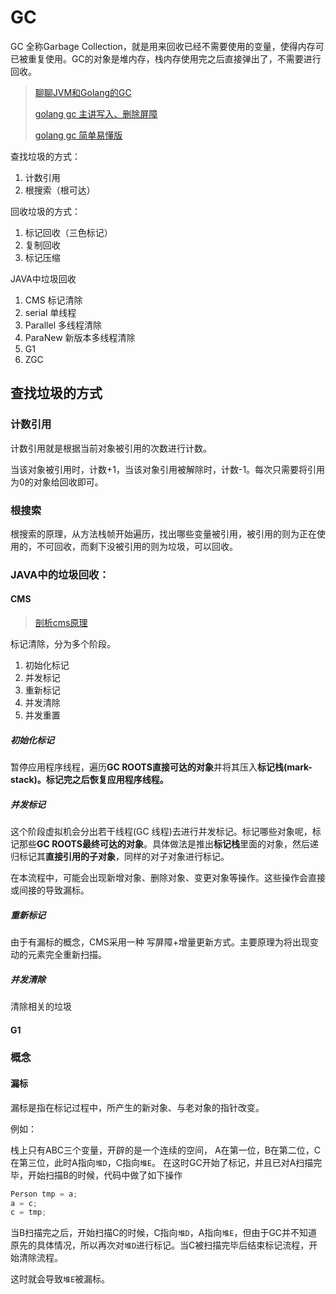 # GC

GC 全称Garbage Collection，就是用来回收已经不需要使用的变量，使得内存可已被重复使用。GC的对象是堆内存，栈内存使用完之后直接弹出了，不需要进行回收。

> [聊聊JVM和Golang的GC](https://zhuanlan.zhihu.com/p/357289119)
>
> [golang gc 主讲写入、删除屏障](https://golang.design/under-the-hood/zh-cn/part2runtime/ch08gc/barrier/)
>
> [golang gc 简单易懂版](https://zhuanlan.zhihu.com/p/334999060)

查找垃圾的方式：

1. 计数引用
2. 根搜索（根可达）

回收垃圾的方式：

1. 标记回收（三色标记）
2. 复制回收
3. 标记压缩

JAVA中垃圾回收

1. CMS 标记清除
2. serial 单线程
3. Parallel 多线程清除
4. ParaNew 新版本多线程清除
5. G1
6. ZGC



## 查找垃圾的方式

### 计数引用

计数引用就是根据当前对象被引用的次数进行计数。

当该对象被引用时，计数+1，当该对象引用被解除时，计数-1。每次只需要将引用为0的对象给回收即可。

### 根搜索

根搜索的原理，从方法栈帧开始遍历，找出哪些变量被引用，被引用的则为正在使用的，不可回收，而剩下没被引用的则为垃圾，可以回收。

### JAVA中的垃圾回收：

#### CMS

> [剖析cms原理](https://zhuanlan.zhihu.com/p/54286173)

标记清除，分为多个阶段。

1. 初始化标记
2. 并发标记
3. 重新标记
4. 并发清除
5. 并发重置

##### 初始化标记

暂停应用程序线程，遍历**GC ROOTS直接可达的对象**并将其压入**标记栈(mark-stack)。标记完之后恢复应用程序线程。**

##### 并发标记

这个阶段虚拟机会分出若干线程(GC 线程)去进行并发标记。标记哪些对象呢，标记那些**GC ROOTS最终可达的对象**。具体做法是推出**标记栈**里面的对象，然后递归标记其**直接引用的子对象**，同样的对子对象进行标记。

在本流程中，可能会出现新增对象、删除对象、变更对象等操作。这些操作会直接或间接的导致漏标。

##### 重新标记

由于有漏标的概念，CMS采用一种 写屏障+增量更新方式。主要原理为将出现变动的元素完全重新扫描。

##### 并发清除

清除相关的垃圾

#### G1



### 概念

#### 漏标

漏标是指在标记过程中，所产生的新对象、与老对象的指针改变。

例如：

栈上只有ABC三个变量，开辟的是一个连续的空间， A在第一位，B在第二位，C在第三位，此时A指向`堆D`，C指向`堆E`。
在这时GC开始了标记，并且已对A扫描完毕，开始扫描B的时候，代码中做了如下操作

```java
Person tmp = a;
a = c;
c = tmp;
```
当B扫描完之后，开始扫描C的时候，C指向`堆D`，A指向`堆E`，但由于GC并不知道原先的具体情况，所以再次对`堆D`进行标记。当C被扫描完毕后结束标记流程，开始清除流程。

这时就会导致`堆E`被漏标。

